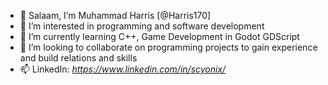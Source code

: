 - 👋 Salaam, I’m Muhammad Harris [@Harris170]
- 👀 I’m interested in programming and software development
- 🌱 I’m currently learning C++, Game Development in Godot GDScript
- 💞️ I’m looking to collaborate on programming projects to gain experience and build relations and skills
- 📫 LinkedIn: *https://www.linkedin.com/in/scyonix/*
